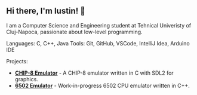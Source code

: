 ## Hi there, I'm Iustin! 👋
I am a Computer Science and Engineering student at Tehnical Univeristy of Cluj-Napoca, passionate about low-level programming. 

Languages: C, C++, Java
Tools: Git, GitHub, VSCode, IntelliJ Idea, Arduino IDE

Projects:
- [**CHIP-8 Emulator**](https://github.com/stolniceanuiustin/CHIP8-emulator) - A CHIP-8 emulator written in C with SDL2 for graphics.
- [**6502 Emulator**](https://github.com/stolniceanuiustin/NESEmulatorCPP) - Work-in-progress 6502 CPU emulator written in C++.
<!--
**stolniceanuiustin/stolniceanuiustin** is a ✨ _special_ ✨ repository because its `README.md` (this file) appears on your GitHub profile.

Here are some ideas to get you started:

- 🔭 I’m currently working on ...
- 🌱 I’m currently learning ...
- 👯 I’m looking to collaborate on ...
- 🤔 I’m looking for help with ...
- 💬 Ask me about ...
- 📫 How to reach me: ...
- 😄 Pronouns: ...
- ⚡ Fun fact: ...
-->
